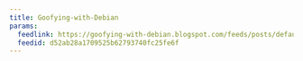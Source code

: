 ```yaml
---
title: Goofying-with-Debian
params:
  feedlink: https://goofying-with-debian.blogspot.com/feeds/posts/default?alt=rss
  feedid: d52ab28a1709525b62793740fc25fe6f
---
```


